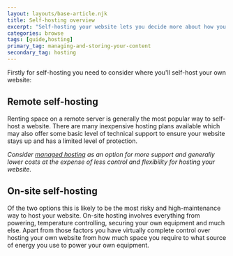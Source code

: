 ```yaml
---
layout: layouts/base-article.njk
title: Self-hosting overview
excerpt: "Self-hosting your website lets you decide more about how you build your website but with it greater responsibility to self-maintain and support what you have."
categories: browse
tags: [guide,hosting]
primary_tag: managing-and-storing-your-content
secondary_tag: hosting
---
```

Firstly for self-hosting you need to consider where you'll self-host your own website:


## Remote self-hosting
Renting space on a remote server is generally the most popular way to self-host a website. There are many inexpensive hosting plans available which may also offer some basic level of technical support to ensure your website stays up and has a limited level of protection.

*Consider [managed hosting](/browse/shared-hosting) as an option for more support and generally lower costs at the expense of less control and flexibility for hosting your website.*

## On-site self-hosting
Of the two options this is likely to be the most risky and high-maintenance way to host your website. On-site hosting involves everything from powering, temperature controlling, securing your own equipment and much else. Apart from those factors you have virtually complete control over hosting your own website from how much space you require to what source of energy you use to power your own equipment.

